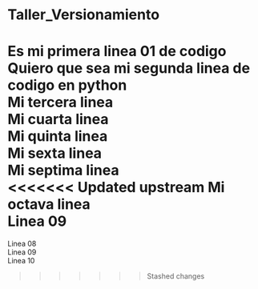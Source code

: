 # Taller_Versionamiento
Es mi primera linea 01 de codigo\
Quiero que sea mi segunda linea de codigo en python\
Mi tercera linea\
Mi cuarta linea\
Mi quinta linea\
Mi sexta linea\
Mi septima linea\
<<<<<<< Updated upstream
Mi octava linea\
Linea 09
=======
Linea 08\
Linea 09\
Linea 10
>>>>>>> Stashed changes
